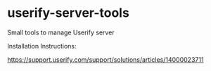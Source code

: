 # userify-server-tools
Small tools to manage Userify server

Installation Instructions:

https://support.userify.com/support/solutions/articles/14000023711
